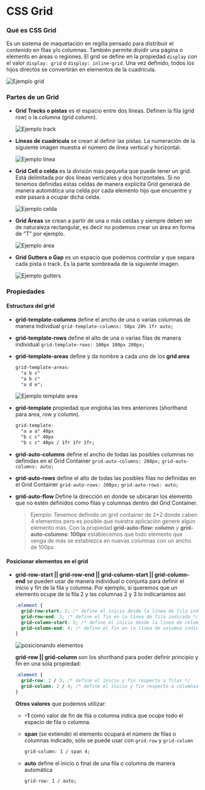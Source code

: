 # CSS Grid

### Qué es CSS Grid

Es un sistema de maquetación en regilla pensado para distribuir el contenido en filas y/o columnas. También permite dividir una página o elemento en áreas o regiones.
El grid se define en la propiedad `display` con el valor `display: grid` o `display: inline-grid`. Una vez definido, todos los hijos directos se convertirán en elementos de la cuadrícula.

![Ejemplo grid](./assets/grid.png)

### Partes de un Grid

- **Grid Tracks o pistas** es el espacio entre dos líneas. Definen la fila (grid row) o la columna (grid column).

  ![Ejemplo track](./assets/grid-tracks.png)

- **Líneas de cuadrícula** se crean al definir las pistas. La numeración de la siguiente imagen muestra el número de línea vertical y horizontal.

  ![Ejemplo línea](./assets/grid-lineas.png)

- **Grid Cell o celda** es la división más pequeña que puede tener un grid. Está delimitada por dos líneas verticales y dos horizontales. Si no tenemos definidas estas celdas de manera explícita Grid generará de manera automática una celda por cada elemento hijo que encuentre y este pasará a ocupar dicha celda.

  ![Ejemplo celda](./assets/grid-cell.png)

- **Grid Áreas** se crean a partir de una o más celdas y siempre deben ser de naturaleza rectangular, es decir no podemos crear un área en forma de "T" por ejemplo.

  ![Ejemplo área](./assets/grid-area.png)

- **Grid Gutters o Gap** es un espacio que podemos controlar y que separa cada pista o track. Es la parte sombreada de la siguiente imagen.

  ![Ejemplo gutters](./assets/grid-gutter.png)

### Propiedades

#### Estructura del grid

- **grid-template-columns** define el ancho de una o varias columnas de manera individual `grid-template-columns: 50px 20% 1fr auto;`
- **grid-template-rows** define el alto de una o varias filas de manera individual `grid-template-rows: 100px 100px 200px;`
- **grid-template-areas** define y da nombre a cada uno de los **grid area**

  ```css
  grid-template-areas:
  	"a b c"
  	"a b c"
  	"a d e";
  ```

  ![Ejemplo template area](./assets/grid-template-area.png)

- **grid-template** propiedad que engloba las tres anteriores (shorthand para area, row y column).

  ```css
  grid-template:
  	"a a a" 40px
  	"b c c" 40px
  	"b c c" 40px / 1fr 1fr 1fr;
  ```

- **grid-auto-columns** define el ancho de todas las posibles columnas no definidas en el Grid Container `grid-auto-columns: 200px;` `grid-auto-columns: auto;`
- **grid-auto-rows** define el alto de todas las posibles filas no definidas en el Grid Container `grid-auto-rows: 200px;` `grid-auto-rows: auto;`
- **grid-auto-flow** Define la dirección en donde se ubicaran los elemento que no estén definidos como filas y columnas dentro del Grid Container.

  > Ejemplo: Tenemos definido un grid container de 2\*2 donde caben 4 elementos pero es posible que nuestra aplicación genere algún elemento más.
  > Con la propiedad **grid-auto-flow: column** y **grid-auto-columns: 100px** establecemos que todo elemento que venga de más se establezca en nuevas columnas con un ancho de 100px.

#### Posicionar elementos en el grid

- **grid-row-start || grid-row-end || grid-column-start || grid-column-end** se pueden usar de manera individual o conjunta para definir el inicio y fin de la fila y columna. Por ejemplo, si queremos que un elemento ocupe de la fila 2 y las columnas 2 y 3 lo indicaríamos así:

  ```css
  .element {
  	grid-row-start: 2; /* define el inicio desde la línea de fila indicada */
  	grid-row-end: 3; /* define el fin en la línea de fila indicada */
  	grid-column-start: 2; /* define el inicio desde la línea de columna indica */
  	grid-column-end: 4; /* define el fin en la línea de columna indicada */
  }
  ```

  ![posicionando elementos](./assets/grid-element-position1.png)

  **grid-row || grid-column** son los shorthand para poder definir principio y fin en una sóla propiedad:

  ```css
  .element {
  	grid-row: 2 / 3; /* define el inicio y fin respecto a filas */
  	grid-column: 2 / 4; /* define el inicio y fin respecto a columnas */
  }
  ```

  **Otros valores** que podemos utilizar:

  - **-1** como valor de fin de fila o columna indica que ocupe todo el espacio de fila o columna.
  - **span** (se extiende) el elemento ocupará el número de filas o columnas indicado, sólo se puede usar con `grid-row` y `grid-column`

    ```css
    grid-column: 1 / span 4;
    ```

  - **auto** define el inicio o final de una fila o columna de manera automática
    ```css
    grid-row: 1 / auto;
    ```
